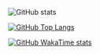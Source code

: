 ![GitHub stats](https://github-readme-stats.vercel.app/api?username=wascharapon&show=reviews,discussions_started,discussions_answered,prs_merged&show_icons=true&theme=radical)

[![GitHub Top Langs](https://github-readme-stats.vercel.app/api/top-langs/?username=wascharapon&layout=compact&langs_count=8&theme=react)](https://github.com/wascharapon/AgelCyber)

[![GitHub WakaTime stats](https://github-readme-stats.vercel.app/api/wakatime?username=wascharapon)](https://github.com/wascharapon)
